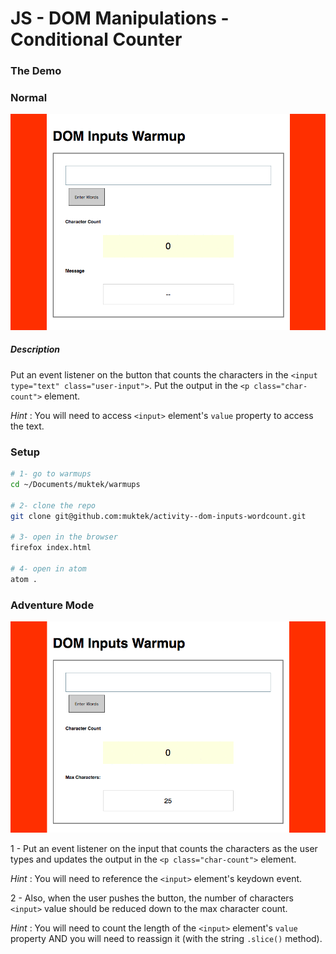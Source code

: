 # JS - DOM Manipulations - Conditional Counter

### The Demo

### Normal
![mockup](images/dom-inputs-warmup.gif)

##### Description
Put an event listener on the button that counts the characters in the `<input type="text" class="user-input">`. Put the output in the `<p class="char-count">` element.

*Hint* : You will need to access `<input>` element's `value` property to access the text.

### Setup
```sh
# 1- go to warmups
cd ~/Documents/muktek/warmups

# 2- clone the repo
git clone git@github.com:muktek/activity--dom-inputs-wordcount.git

# 3- open in the browser
firefox index.html

# 4- open in atom
atom .
```

### Adventure Mode

![mockup](images/dom-inputs-adventure.gif)

1 - Put an event listener on the input that counts the characters as the user types and updates the output in the `<p class="char-count">` element.

*Hint* : You will need to reference the `<input>` element's keydown event.

2 - Also, when the user pushes the button, the number of characters `<input>` value should be reduced down to the max character count.

*Hint* : You will need to count the length of the `<input>` element's `value` property AND you will need to reassign it (with the string `.slice()` method).

